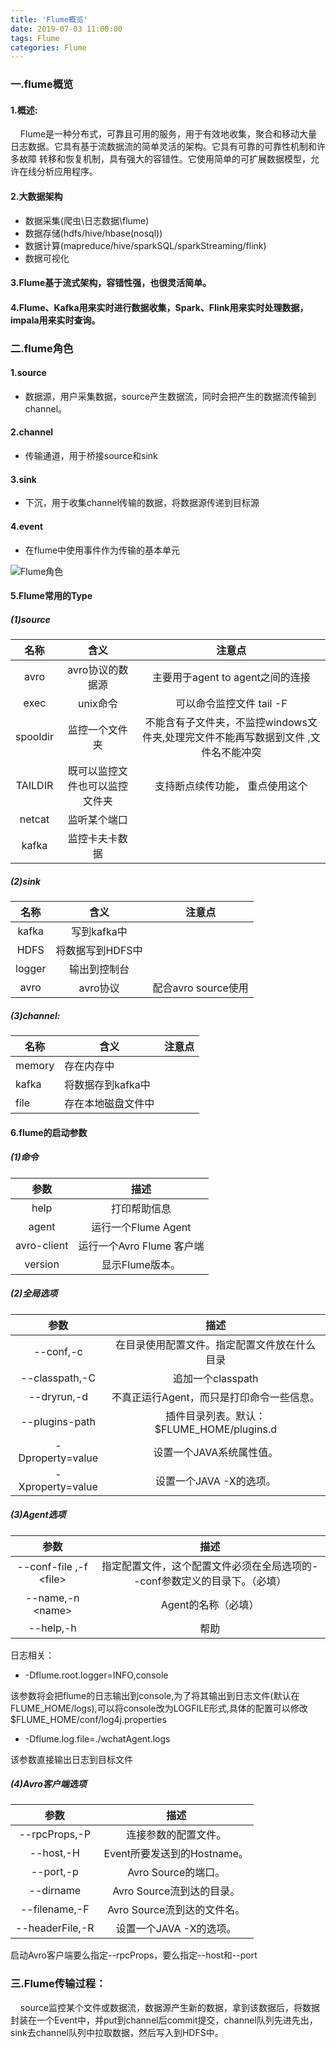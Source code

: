 ```yaml
---
title: 'Flume概览'
date: 2019-07-03 11:00:00
tags: Flume
categories: Flume
---
```


### 一.flume概览
#### 1.概述:
&nbsp;&nbsp;&nbsp;&nbsp;Flume是一种分布式，可靠且可用的服务，用于有效地收集，聚合和移动大量日志数据。它具有基于流数据流的简单灵活的架构。它具有可靠的可靠性机制和许多故障 转移和恢复机制，具有强大的容错性。它使用简单的可扩展数据模型，允许在线分析应用程序。

#### 2.大数据架构

* 数据采集(爬虫\日志数据\flume) 
* 数据存储(hdfs/hive/hbase(nosql)) 
* 数据计算(mapreduce/hive/sparkSQL/sparkStreaming/flink) 
* 数据可视化

#### 3.Flume基于流式架构，容错性强，也很灵活简单。

#### 4.Flume、Kafka用来实时进行数据收集，Spark、Flink用来实时处理数据，impala用来实时查询。
### 二.flume角色

#### 1.source

* 数据源，用户采集数据，source产生数据流，同时会把产生的数据流传输到channel。

#### 2.channel

* 传输通道，用于桥接source和sink

#### 3.sink

* 下沉，用于收集channel传输的数据，将数据源传递到目标源

#### 4.event

* 在flume中使用事件作为传输的基本单元

![Flume角色](https://imgconvert.csdnimg.cn/aHR0cHM6Ly91cGxvYWQtaW1hZ2VzLmppYW5zaHUuaW8vdXBsb2FkX2ltYWdlcy80MzkxNDA3LTdlZGQwZjAxNmUwNzAzNGMucG5n?x-oss-process=image/format,png)

#### 5.Flume常用的Type
##### (1)source

|名称|	含义|注意点|
|:-:|:-:|:-:|
|avro|avro协议的数据源|主要用于agent to agent之间的连接|	
|exec	|unix命令|可以命令监控文件 tail -F|
|spooldir|监控一个文件夹|不能含有子文件夹，不监控windows文件夹,处理完文件不能再写数据到文件 ,文件名不能冲突|
|TAILDIR	|既可以监控文件也可以监控文件夹|支持断点续传功能， 重点使用这个|
|netcat	|监听某个端口	||
|kafka	|监控卡夫卡数据||

##### (2)sink

|名称	|含义|	注意点|
|:-:|:-:|:-:|
|kafka|写到kafka中||	
|HDFS|将数据写到HDFS中||	
|logger|输出到控制台||	
|avro|	avro协议|	配合avro source使用|

##### (3)channel:

|名称	|含义	|注意点|
|---|---|---|
|memory|	存在内存中	||
|kafka|将数据存到kafka中||	
|file|	存在本地磁盘文件中||

#### 6.flume的启动参数
##### (1)命令

|参数|	描述|
|:-:|:-:|
|help|打印帮助信息|
|agent|运行一个Flume Agent|
|avro-client|运行一个Avro Flume 客户端|
|version|	显示Flume版本。

##### (2)全局选项

|参数|	描述|
|:-:|:-:|
|--conf,-c <conf>|	在<conf>目录使用配置文件。指定配置文件放在什么目录|
|--classpath,-C <cp>|	追加一个classpath|
|--dryrun,-d	|不真正运行Agent，而只是打印命令一些信息。|
|--plugins-path <dirs>|	插件目录列表。默认：$FLUME_HOME/plugins.d|
|-Dproperty=value	 |设置一个JAVA系统属性值。|
|-Xproperty=value	 |设置一个JAVA -X的选项。|

##### (3)Agent选项

|参数|描述|
|:-:|:-:|
|--conf-file ,-f &lt;file&gt;|	指定配置文件，这个配置文件必须在全局选项的--conf参数定义的目录下。（必填）|
|--name,-n &lt;name&gt;|	Agent的名称（必填）|
|--help,-h|	帮助|

日志相关：
* -Dflume.root.logger=INFO,console  

该参数将会把flume的日志输出到console,为了将其输出到日志文件(默认在FLUME_HOME/logs),可以将console改为LOGFILE形式,具体的配置可以修改$FLUME_HOME/conf/log4j.properties

* -Dflume.log.file=./wchatAgent.logs   

该参数直接输出日志到目标文件

##### (4)Avro客户端选项

|参数|	描述|
|:-:|:-:|
|--rpcProps,-P <file>|连接参数的配置文件。|
|--host,-H <host>	|Event所要发送到的Hostname。|
|--port,-p <port>	|Avro Source的端口。|
|--dirname <dir>	|Avro Source流到达的目录。|
|--filename,-F <file>	|Avro Source流到达的文件名。|
|--headerFile,-R <file>|  设置一个JAVA -X的选项。|

启动Avro客户端要么指定--rpcProps，要么指定--host和--port

### 三.Flume传输过程：

&nbsp;&nbsp;&nbsp;&nbsp;source监控某个文件或数据流，数据源产生新的数据，拿到该数据后，将数据封装在一个Event中，并put到channel后commit提交，channel队列先进先出，sink去channel队列中拉取数据，然后写入到HDFS中。